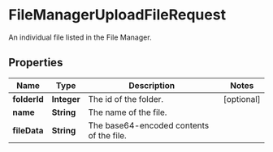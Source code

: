 

# FileManagerUploadFileRequest

An individual file listed in the File Manager.

## Properties

| Name | Type | Description | Notes |
|------------ | ------------- | ------------- | -------------|
|**folderId** | **Integer** | The id of the folder. |  [optional] |
|**name** | **String** | The name of the file. |  |
|**fileData** | **String** | The base64-encoded contents of the file. |  |



